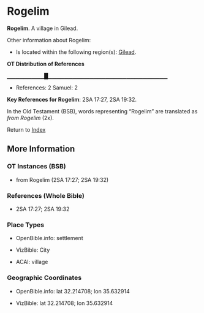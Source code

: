 # Rogelim
**Rogelim**. 
A village in Gilead. 




Other information about Rogelim:


* Is located within the following region(s): 
[Gilead](Gilead.md). 


**OT Distribution of References**

▁▁▁▁▁▁▁▁▁█▁▁▁▁▁▁▁▁▁▁▁▁▁▁▁▁▁▁▁▁▁▁▁▁▁▁▁▁▁
* References: 2 Samuel: 2



**Key References for Rogelim**: 
2SA 17:27, 2SA 19:32. 


In the Old Testament (BSB), words representing “Rogelim” are translated as 
*from Rogelim* (2x). 




Return to [Index](00-Index.md)

## More Information

### OT Instances (BSB)

* from Rogelim (2SA 17:27; 2SA 19:32)



### References (Whole Bible)

* 2SA 17:27; 2SA 19:32


### Place Types

* OpenBible.info: settlement

* VizBible: City

* ACAI: village



### Geographic Coordinates

* OpenBible.info: lat 32.214708; lon 35.632914

* VizBible: lat 32.214708; lon 35.632914




